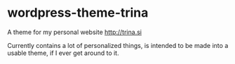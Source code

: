 # wordpress-theme-trina

A theme for my personal website http://trina.si

Currently contains a lot of personalized things, is intended to be made into a usable theme, if I ever get around to it.
